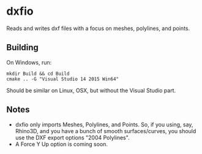 # dxfio
Reads and writes dxf files with a focus on meshes, polylines, and points.

## Building

On Windows, run:

```
mkdir Build && cd Build
cmake .. -G "Visual Studio 14 2015 Win64"
```

Should be similar on Linux, OSX, but without the Visual Studio part.

## Notes

- dxfio only imports Meshes, Polylines, and Points. So, if you using, say, Rhino3D, and you have a bunch of smooth surfaces/curves, you should use the DXF export options "2004 Polylines".
- A Force Y Up option is coming soon.
